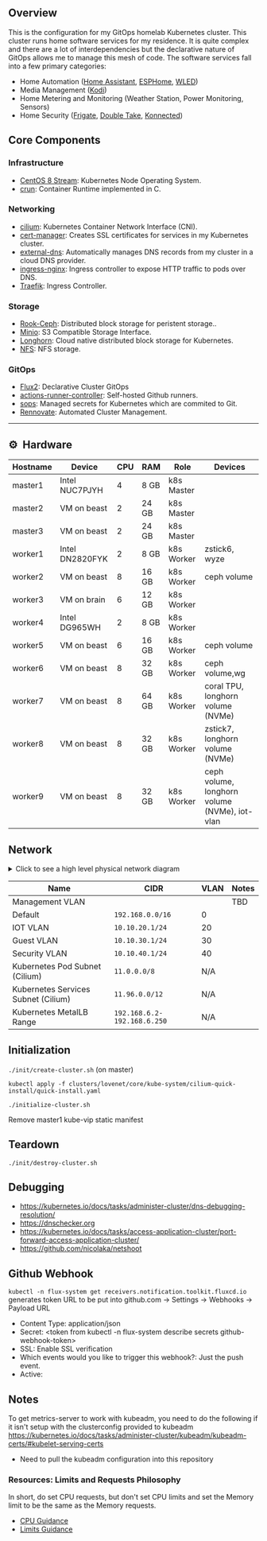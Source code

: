 ## Overview
This is the configuration for my GitOps homelab Kubernetes cluster. This cluster runs home software services for my residence. It is quite complex and there are a lot of interdependencies but the declarative nature of GitOps allows me to manage this mesh of code. The software services fall into a few primary categories:
* Home Automation ([Home Assistant](https://www.home-assistant.io/), [ESPHome](https://esphome.io/), [WLED](https://kno.wled.ge/))
* Media Management ([Kodi](https://kodi.tv/))
* Home Metering and Monitoring (Weather Station, Power Monitoring, Sensors)
* Home Security ([Frigate](https://frigate.video/), [Double Take](https://github.com/jakowenko/double-take), [Konnected](https://konnected.io/))

## Core Components
### Infrastructure
- [CentOS 8 Stream](https://www.centos.org/centos-stream/): Kubernetes Node Operating System.
- [crun](https://github.com/containers/crun): Container Runtime implemented in C.

### Networking
- [cilium](https://cilium.io/): Kubernetes Container Network Interface (CNI).
- [cert-manager](https://cert-manager.io/docs/): Creates SSL certificates for services in my Kubernetes cluster.
- [external-dns](https://github.com/kubernetes-sigs/external-dns): Automatically manages DNS records from my cluster in a cloud DNS provider.
- [ingress-nginx](https://github.com/kubernetes/ingress-nginx/): Ingress controller to expose HTTP traffic to pods over DNS.
- [Traefik](https://traefik.io/): Ingress Controller.

### Storage
- [Rook-Ceph](https://github.com/rook/rook): Distributed block storage for peristent storage..
- [Minio](https://min.io/): S3 Compatible Storage Interface.
- [Longhorn](https://longhorn.io/): Cloud native distributed block storage for Kubernetes.
- [NFS](https://github.com/kubernetes-sigs/nfs-subdir-external-provisioner): NFS storage.

### GitOps
- [Flux2](https://github.com/fluxcd/flux2): Declarative Cluster GitOps
- [actions-runner-controller](https://github.com/actions/actions-runner-controller): Self-hosted Github runners.
- [sops](https://toolkit.fluxcd.io/guides/mozilla-sops/): Managed secrets for Kubernetes which are commited to Git.
- [Rennovate](https://github.com/renovatebot/renovate): Automated Cluster Management.

---

## :gear:&nbsp; Hardware

| Hostname  | Device          | CPU | RAM    | Role       | Devices                                       |
| --------- | --------------- | --- | ------ | ---------- | --------------------------------------------- |
| master1   | Intel NUC7PJYH  | 4   | 8  GB  | k8s Master |                                               |
| master2   | VM on beast     | 2   | 24 GB  | k8s Master |                                               |
| master3   | VM on beast     | 2   | 24 GB  | k8s Master |                                               |
| worker1   | Intel DN2820FYK | 2   | 8  GB  | k8s Worker | zstick6, wyze                                 |
| worker2   | VM on beast     | 8   | 16 GB  | k8s Worker | ceph volume                                   |
| worker3   | VM on brain     | 6   | 12 GB  | k8s Worker |                                               |
| worker4   | Intel DG965WH   | 2   | 8  GB  | k8s Worker |                                               |
| worker5   | VM on beast     | 6   | 16 GB  | k8s Worker | ceph volume                                   |
| worker6   | VM on beast     | 8   | 32 GB  | k8s Worker | ceph volume,wg                                |
| worker7   | VM on beast     | 8   | 64 GB  | k8s Worker | coral TPU, longhorn volume (NVMe)             |
| worker8   | VM on beast     | 8   | 32 GB  | k8s Worker | zstick7, longhorn volume (NVMe)               |
| worker9   | VM on beast     | 8   | 32 GB  | k8s Worker | ceph volume, longhorn volume (NVMe), iot-vlan |

## Network
<details>
  <summary>Click to see a high level physical network diagram</summary>

  <img src="https://github.com/rwlove/fleet-infra/blob/5d052422d64299f22c499d7bd2768f1ac58e71f6/docs/assets/physical-network-diagram.jpg" align="center" width="600px" alt="dns"/>
</details>

| Name                                  | CIDR                       | VLAN | Notes |
|---------------------------------------|----------------------------| ---- | ----- |
| Management VLAN                       |                            |      | TBD   |
| Default                               | `192.168.0.0/16`           |  0   |       |
| IOT VLAN                              | `10.10.20.1/24`            | 20   |       |
| Guest VLAN                            | `10.10.30.1/24`            | 30   |       |
| Security VLAN                         | `10.10.40.1/24`            | 40   |       |
| Kubernetes Pod Subnet (Cilium)        | `11.0.0.0/8`               | N/A  |       |
| Kubernetes Services Subnet (Cilium)   | `11.96.0.0/12`             | N/A  |       |
| Kubernetes MetalLB Range              | `192.168.6.2-192.168.6.250`| N/A  |       |

## Initialization
```./init/create-cluster.sh``` (on master)

```kubectl apply -f clusters/lovenet/core/kube-system/cilium-quick-install/quick-install.yaml```

```./initialize-cluster.sh```

Remove master1 kube-vip static manifest

## Teardown
```./init/destroy-cluster.sh```

## Debugging
* https://kubernetes.io/docs/tasks/administer-cluster/dns-debugging-resolution/
* https://dnschecker.org
* https://kubernetes.io/docs/tasks/access-application-cluster/port-forward-access-application-cluster/
* https://github.com/nicolaka/netshoot

## Github Webhook
`kubectl -n flux-system get receivers.notification.toolkit.fluxcd.io` generates token URL to be put into
github.com -> Settings -> Webhooks -> Payload URL

* Content Type: application/json
* Secret: <token from kubectl -n flux-system describe secrets github-webhook-token>
* SSL: Enable SSL verification
* Which events would you like to trigger this webhook?: Just the push event.
* Active: <checked>
 
 ## Notes
 To get metrics-server to work with kubeadm, you need to do the following if it isn't setup with the clusterconfig provided to kubeadm
 https://kubernetes.io/docs/tasks/administer-cluster/kubeadm/kubeadm-certs/#kubelet-serving-certs
 * Need to pull the kubeadm configuration into this repository
 
 ### Resources: Limits and Requests Philosophy
 In short, do set CPU requests, but don't set CPU limits and set the Memory limit to be the same as the Memory requests.
 * [CPU Guidance](https://home.robusta.dev/blog/stop-using-cpu-limits)
 * [Limits Guidance](https://home.robusta.dev/blog/kubernetes-memory-limit)
